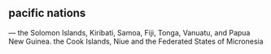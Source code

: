 ## pacific nations
 — the Solomon Islands, Kiribati, Samoa, Fiji, Tonga, Vanuatu, and Papua New Guinea. the Cook Islands, Niue and the Federated States of Micronesia